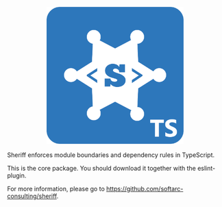 <p align="center">
<img src="../../logo.png" width="320" style="text-align: center">
</p>

Sheriff enforces module boundaries and dependency rules in TypeScript.

This is the core package. You should download it together with the eslint-plugin.

For more information, please go to https://github.com/softarc-consulting/sheriff.


